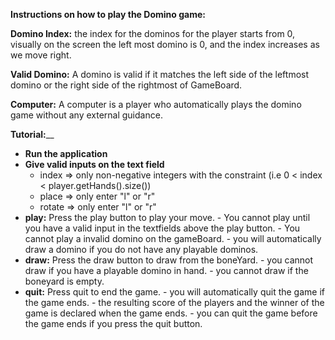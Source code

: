 **Instructions on how to play the Domino game:**

**Domino Index:** the index for the dominos for the player starts from 0, visually on the screen the left most domino is 0, and the index increases as we move right.

**Valid Domino:** A domino is valid if it matches the left side of the leftmost domino or the right side of the rightmost of GameBoard.

**Computer:** A computer is a player who automatically plays the domino game without any external guidance.

**Tutorial:**__
- **Run the application**
- **Give valid inputs on the text field**
    - index => only non-negative integers with the constraint (i.e 0 < index < player.getHands().size())
    - place => only enter "l" or "r"
    - rotate => only enter "l" or "r"
- **play:** Press the play button to play your move. 
        - You cannot play until you have a valid input in the textfields above the play button.
        - You cannot play a invalid domino on the gameBoard.
        - you will automatically draw a domino if you do not have any playable dominos.
- **draw:** Press the draw button to draw from the boneYard.
        - you cannot draw if you have a playable domino in hand.
        - you cannot draw if the boneyard is empty.
- **quit:** Press quit to end the game.
        - you will automatically quit the game if the game ends.
        - the resulting score of the players and the winner of the game is declared when the game ends.
        - you can quit the game before the game ends if you press the quit button.

